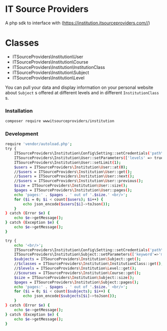 # IT Source Providers

A php sdk to interface with (https://institution.itsourceproviders.com//)

# Classes

  - ITSourceProviders\Institution\User
  - ITSourceProviders\Institution\Course
  - ITSourceProviders\Institution\InstitutionClass
  - ITSourceProviders\Institution\Subject
  - ITSourceProviders\Institution\Level


You can pull your data and display information on your personal website about `Subject` s offered at different levels and in different `InstitutionClass` s. 


### Installation



```sh
composer require wwwitsourceproviders/institution
```


### Development

```sh
require 'vendor/autoload.php';
try {
    ITSourceProviders\Institution\Config\Setting::setCredentials('path\to\credentials.json');
    ITSourceProviders\Institution\User::setParameters(['levels' => true, 'classes' => true, 'courses' => true]);
    ITSourceProviders\Institution\User::setLimit(1);
    $users = ITSourceProviders\Institution\User::at(0);
    //$users = ITSourceProviders\Institution\User::get();
    //$users = ITSourceProviders\Institution\User::next();
    //$users = ITSourceProviders\Institution\User::previous();
    $size = ITSourceProviders\Institution\User::size();
    $pages = ITSourceProviders\Institution\User::pages();
    echo 'pages:' . $pages . ' out of '.$size.' <br/>';
    for ($i = 0; $i < count($users); $i++) {
        echo json_encode($users[$i]->toJson());
    }
} catch (Error $e) {
    echo $e->getMessage();
} catch (Exception $e) {
    echo $e->getMessage();
}
```
```sh
try {
    echo '<br/>';
    ITSourceProviders\Institution\Config\Setting::setCredentials('path\to\credentials.json');
    ITSourceProviders\Institution\Subject::setParameters(['keyword'=>'math']);
    $subjects = ITSourceProviders\Institution\Subject::get();
    //$classes = ITSourceProviders\Institution\InstitutionClass::get();
    //$levels = ITSourceProviders\Institution\Level::get();
    //$courses = ITSourceProviders\Institution\Course::get();
    $size = ITSourceProviders\Institution\Subject::size();
    $pages = ITSourceProviders\Institution\Subject::pages();
    echo 'pages:' . $pages . ' out of '.$size.' <br/>';
    for ($i = 0; $i < count($subjects); $i++) {
        echo json_encode($subjects[$i]->toJson());
    }
} catch (Error $e) {
    echo $e->getMessage();
} catch (Exception $e) {
    echo $e->getMessage();
}
```
